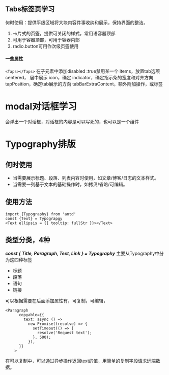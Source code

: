 ## Tabs标签页学习
何时使用：提供平级区域将大块内容件事收纳和展示，保持界面的整洁。
1. 卡片式的页签，提供可关闭的样式，常用语容器顶部
2. 可用于容器顶部，可用于容器内部
3. radio.button可用作次级页签使用
#### 一些属性
`<Taps></Taps>`
在子元素中添加disabled :true禁用某一个
items，放置tab选项
centered， 居中展示
icon，确定
indicator，确定指示条的宽度和对齐方向
tapPosition，确定tab展示的方向
tabBarExtraContent，额外附加操作，或标签



# modal对话框学习
会弹出一个对话框，对话框的内容是可以写死的，也可以是一个组件



# Typography排版
## 何时使用
- 当需要展示标题、段落、列表内容时使用，如文章/博客/日志的文本样式。
- 当需要一列基于文本的基础操作时，如拷贝/省略/可编辑。
## 使用方法
```
import {Typography} from 'antd'
const {Text} = Typograpgy
<Text ellipsis = {{ tooltip: fullStr }}></Text>
```

## 类型分类，4种
***const { Title, Paragraph, Text, Link } = Typography***
主要从Typography中分为这四种标签
* 标题
* 段落
* 语句
* 链接

可以根据需要在后面添加属性有，可复制，可编辑，
```
<Paragraph
      copyable={{
        text: async () =>
          new Promise((resolve) => {
            setTimeout(() => {
              resolve('Request text');
            }, 500);
          }),
      }}
    >
```
在可以复制中，可以通过异步操作返回text的值，用简单的复制字段请求远端数据。